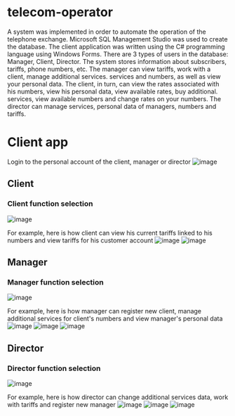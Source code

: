 # telecom-operator
A system was implemented in order to automate the operation of the telephone exchange. Microsoft SQL Management Studio was used to create the database. The client application was written using the C# programming language using Windows Forms.
There are 3 types of users in the database: Manager, Client, Director. The system stores information about subscribers, tariffs, phone numbers, etc. The manager can view tariffs, work with a client, manage additional services. services and numbers, as well as view your personal data. The client, in turn, can view the rates associated with his numbers, view his personal data, view available rates, buy additional. services, view available numbers and change rates on your numbers. The director can manage services, personal data of managers, numbers and tariffs.

# Client app
Login to the personal account of the client, manager or director
![image](https://user-images.githubusercontent.com/71980083/188818816-62adc88b-1f19-4574-bdb1-a276c4a38b82.png)

## Client
### Client function selection
![image](https://user-images.githubusercontent.com/71980083/188818989-b0cf4685-6e57-450a-ab8b-deac19029cfe.png)

For example, here is how client can view his current tariffs linked to his numbers and view tariffs for his customer account
![image](https://user-images.githubusercontent.com/71980083/188819781-a7ac4fcf-3ab8-47f2-8e38-2803170dd647.png)
![image](https://user-images.githubusercontent.com/71980083/188820589-fa7f9312-1c28-4c4b-9544-b6d8343211ee.png)

## Manager
### Manager function selection
![image](https://user-images.githubusercontent.com/71980083/188820795-e430334c-a6ef-417c-9ca1-864b1bd6cc35.png)

For example, here is how manager can register new client, manage additional services for client's numbers and
view manager's personal data
![image](https://user-images.githubusercontent.com/71980083/188821005-cdbff42c-7a0b-4f24-b3e2-dab3bb094857.png)
![image](https://user-images.githubusercontent.com/71980083/188821532-f9b43970-8d09-4c80-844a-1412fdc1f618.png)
![image](https://user-images.githubusercontent.com/71980083/188821780-cdaec14b-041c-4abe-9ce2-e93a3a333cc2.png)

## Director
### Director function selection
![image](https://user-images.githubusercontent.com/71980083/188822330-97632603-b74d-47db-acd5-263f7016552c.png)

For example, here is how director can change additional services data, work with tariffs and register new manager
![image](https://user-images.githubusercontent.com/71980083/188822755-8b74e7c1-c974-40b5-a12a-0fcb8b5bac34.png)
![image](https://user-images.githubusercontent.com/71980083/188823111-b4374be1-1b8d-41e8-8c65-792d6e082f9b.png)
![image](https://user-images.githubusercontent.com/71980083/188823204-0a0c093d-f4a5-4da4-b594-2b3229d1eb00.png)


